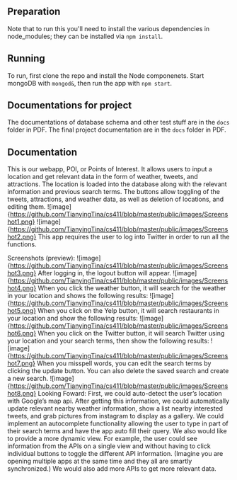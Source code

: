 ## Preparation
Note that to run this you'll need to install the various dependencies in node_modules; they can be installed via `npm install`.
## Running
To run, first clone the repo and install the Node componenets. Start mongoDB with `mongod&`, then run the app with `npm start`.
## Documentations for project
The documentations of database schema and other test stuff are in the `docs` folder in PDF.
The final project documentation are in the `docs` folder in PDF.
## Documentation
This is our webapp, POI, or Points of Interest.  It allows users to input a location and get relevant data in the form of weather, tweets, and attractions. The location is loaded into the database along with the relevant information and previous search terms. The buttons allow toggling of the tweets, attractions, and weather data, as well as deletion of locations, and editing them.
![image]{https://github.com/TianyingTina/cs411/blob/master/public/images/Screenshot1.png}
![image]{https://github.com/TianyingTina/cs411/blob/master/public/images/Screenshot2.png}
This app requires the user to log into Twitter in order to run all the functions.

Screenshots (preview):
![image]{https://github.com/TianyingTina/cs411/blob/master/public/images/Screenshot3.png}
After logging in, the logout button will appear.
![image]{https://github.com/TianyingTina/cs411/blob/master/public/images/Screenshot4.png}
When you click the weather button, it will search for the weather in your location and shows the following results:
![image]{https://github.com/TianyingTina/cs411/blob/master/public/images/Screenshot5.png}
When you click on the Yelp button, it will search restaurants in your location and show the following results:
![image]{https://github.com/TianyingTina/cs411/blob/master/public/images/Screenshot6.png}
When you click on the Twitter button, it will search Twitter using your location and your search terms, then show the following results:
![image]{https://github.com/TianyingTina/cs411/blob/master/public/images/Screenshot7.png}
When you misspell words, you can edit the search terms by clicking the update button. You can also delete the saved search and create a new search.
![image]{https://github.com/TianyingTina/cs411/blob/master/public/images/Screenshot8.png}
Looking Foward:
First, we could auto-detect the user’s location with Google’s map api. After getting this information, we could automatically update relevant nearby weather information, show a list nearby interested tweets, and grab pictures from instagram to display as a gallery. We could implement an autocomplete functionality allowing the user to type in part of their search terms and have the app auto fill their query. We also would like to provide a more dynamic view. For example, the user could see information from the APIs on a single view and without having to click individual buttons to toggle the different API information. (Imagine you are opening multiple apps at the same time and they all are smartly synchronized.) We would also add more APIs to get more relevant data.  
